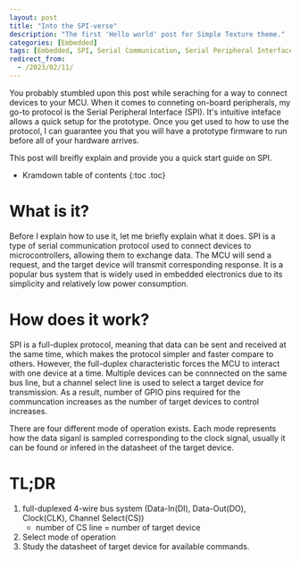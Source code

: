 ```yaml
---
layout: post
title: "Into the SPI-verse"
description: "The first 'Hello world' post for Simple Texture theme."
categories: [Embedded]
tags: [Embedded, SPI, Serial Communication, Serial Peripheral Interface]
redirect_from:
  - /2023/02/11/
---
```


You probably stumbled upon this post while seraching for a way to connect devices to your MCU. When it comes to conneting on-board peripherals, my go-to protocol is the Serial Peripheral Interface (SPI). It's intuitive inteface allows a quick setup for the prototype. Once you get used to how to use the protocol, I can guarantee you that you will have a prototype firmware to run before all of your hardware arrives.

This post will breifly explain and provide you a quick start guide on SPI.

* Kramdown table of contents
{:toc .toc}

# What is it?
Before I explain how to use it, let me briefly explain what it does. SPI is a type of serial communication protocol used to connect devices to microcontrollers, allowing them to exchange data. The MCU will send a request, and the target device will transmit corresponding response. It is a popular bus system that is widely used in embedded electronics due to its simplicity and relatively low power consumption.

# How does it work?
SPI is a full-duplex protocol, meaning that data can be sent and received at the same time, which makes the protocol simpler and faster compare to others. However, the full-duplex characteristic forces the MCU to interact with one device at a time. Multiple devices can be connnected on the same bus line, but a channel select line is used to select a target device for transmission. As a result, number of GPIO pins required for the communcation increases as the number of target devices to control increases.

There are four different mode of operation exists. Each mode represents how the data siganl is sampled corresponding to the clock signal, usually it can be found or infered  in the datasheet of the target device.


# TL;DR
1. full-duplexed 4-wire bus system (Data-In(DI), Data-Out(DO), Clock(CLK), Channel Select(CS))
   - number of CS line = number of target device
2. Select mode of operation
3. Study the datasheet of target device for available commands.